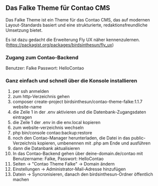 ## Das Falke Theme für Contao CMS

Das Falke Theme ist ein Theme für das Contao CMS, das auf modernen Layout-Standards basiert und eine strukturierte, redaktionsfreundliche Umsetzung bietet.

Es ist dazu gedacht die Erweiterung Fly UX näher kennenzulernen.
(https://packagist.org/packages/birdsinthesun/fly_ux)

### Zugang zum Contao-Backend
Benutzer: Falke
Passwort: HelloContao

### Ganz einfach und schnell über die Konsole installieren

1. per ssh anmelden
2. zum http-Verzeichnis gehen
3. composer create-project birdsinthesun/contao-theme-falke:1.1.7 website-name
4. die Zeile 1 in der .env aktivieren und die Datenbank-Zugangsdaten eintragen
5. die Zeile 1 der .env in die env.local kopieren
6. zum website-verzeichnis wechseln
7. php bin/console contao:backup:restore
8. noch den Contao-Manager herunterladen, die Datei in das public-Verzeichnis kopieren, umbenennen mit .php am Ende und ausführen
9. dann die Datanbank aktualisieren
10. In das Contao-Backend gehen über deine-domain.de/contao mit Benutzername: Falke, Passwort: HelloContao
11. Seiten -> "Contao Theme Falke" -> Domain ändern
12. Einstellungen -> Administrator-Mail-Adresse hinzufügen
13. Datein -> Syncronisieren, danach den birdsinthesun-Ordner öffentlich machen


